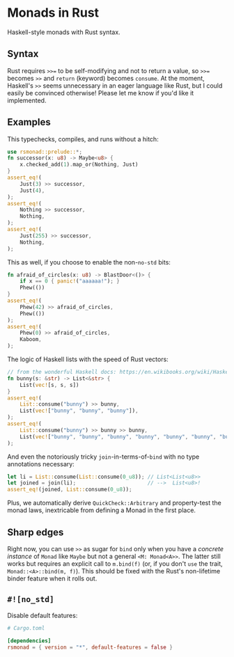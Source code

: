 # Monads in Rust

Haskell-style monads with Rust syntax.

## Syntax

Rust requires `>>=` to be self-modifying and not to return a value, so `>>=` becomes `>>` and `return` (keyword) becomes `consume`.
At the moment, Haskell's `>>` seems unnecessary in an eager language like Rust, but I could easily be convinced otherwise! Please let me know if you'd like it implemented.

## Examples

This typechecks, compiles, and runs without a hitch:
```rust
use rsmonad::prelude::*;
fn successor(x: u8) -> Maybe<u8> {
    x.checked_add(1).map_or(Nothing, Just)
}
assert_eq!(
    Just(3) >> successor,
    Just(4),
);
assert_eq!(
    Nothing >> successor,
    Nothing,
);
assert_eq!(
    Just(255) >> successor,
    Nothing,
);
```

This as well, if you choose to enable the non-`no-std` bits:
```rust
fn afraid_of_circles(x: u8) -> BlastDoor<()> {
    if x == 0 { panic!("aaaaaa!"); }
    Phew(())
}
assert_eq!(
    Phew(42) >> afraid_of_circles,
    Phew(())
);
assert_eq!(
    Phew(0) >> afraid_of_circles,
    Kaboom,
);
```

The logic of Haskell lists with the speed of Rust vectors:
```rust
// from the wonderful Haskell docs: https://en.wikibooks.org/wiki/Haskell/Understanding_monads/List
fn bunny(s: &str) -> List<&str> {
    List(vec![s, s, s])
}
assert_eq!(
    List::consume("bunny") >> bunny,
    List(vec!["bunny", "bunny", "bunny"]),
);
assert_eq!(
    List::consume("bunny") >> bunny >> bunny,
    List(vec!["bunny", "bunny", "bunny", "bunny", "bunny", "bunny", "bunny", "bunny", "bunny"]),
);
```

And even the notoriously tricky `join`-in-terms-of-`bind` with no type annotations necessary:
```rust
let li = List::consume(List::consume(0_u8)); // List<List<u8>>
let joined = join(li);                       // -->  List<u8>!
assert_eq!(joined, List::consume(0_u8));
```

Plus, we automatically derive `QuickCheck::Arbitrary` and property-test the monad laws, inextricable from defining a Monad in the first place.

## Sharp edges

Right now, you can use `>>` as sugar for `bind` only when you have a _concrete instance_ of `Monad` like `Maybe` but not a general `<M: Monad<A>>`.
The latter still works but requires an explicit call to `m.bind(f)` (or, if you don't `use` the trait, `Monad::<A>::bind(m, f)`).
This should be fixed with the Rust's non-lifetime binder feature when it rolls out.

## `#![no_std]`

Disable default features:

```toml
# Cargo.toml

[dependencies]
rsmonad = { version = "*", default-features = false }
```
